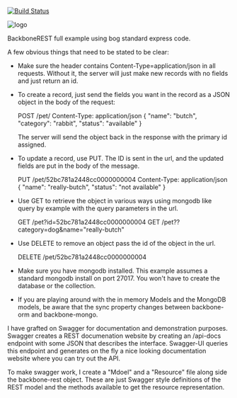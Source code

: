 [![Build Status](https://secure.travis-ci.org/vidigami/backbone-orm.png)](http://travis-ci.org/vidigami/backbone-orm)

![logo](https://github.com/vidigami/backbone-orm/raw/master/media/logo.png)

BackboneREST full example using bog standard express code.

A few obvious things that need to be stated to be clear:

* Make sure the header contains Content-Type=application/json in all requests. Without it, the server will just make new records with no fields and just return an id.
* To create a record, just send the fields you want in the record as a JSON object in the body of the request:

  POST /pet/
  Content-Type: application/json
  {
    "name": "butch",
    "category": "rabbit",
    "status": "available"
  }

  The server will send the object back in the response with the primary id assigned.

* To update a record, use PUT.  The ID is sent in the url, and the updated fields are put in the body of the message.

  PUT /pet/52bc781a2448cc0000000004
  Content-Type: application/json
  {
    "name": "really-butch",
    "status": "not available"
  }

* Use GET to retrieve the object in various ways using mongodb like query by example with the query parameters in the url.

  GET /pet?id=52bc781a2448cc0000000004
  GET /pet??category=dog&name="really-butch"

* Use DELETE to remove an object pass the id of the object in the url.

  DELETE /pet/52bc781a2448cc0000000004

* Make sure you have mongodb installed. This example assumes a standard mongodb install on port 27017. You won't have to create the database or the collection.
* If you are playing around with the in memory Models and the MongoDB models, be aware that the sync property changes between backbone-orm and backbone-mongo.

I have grafted on Swagger for documentation and demonstration purposes.  Swagger creates a REST documenation website by
creating an /api-docs endpoint with some JSON that describes the interface.  Swagger-UI queries this endpoint and
generates on the fly a nice looking documentation website where you can try out the API.

To make swagger work, I create a "Mdoel" and a "Resource" file along side the backbone-rest object.  These are just Swagger
style definitions of the REST model and the methods available to get the resource representation.

